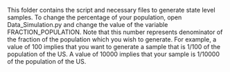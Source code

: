 This folder contains the script and necessary files to generate state level samples.
To change the percentage of your population, open Data_Simulation.py and change the
value of the variable FRACTION_POPULATION. Note that this number represents denominator
of the fraction of the population which you wish to generate. For example, a value
of 100 implies that you want to generate a sample that is 1/100 of the population
of the US. A value of 10000 implies that your sample is 1/10000 of the population
of the US.
